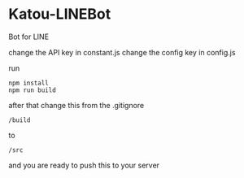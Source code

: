 # Katou-LINEBot
Bot for LINE

change the API key in constant.js
change the config key in config.js

run
```
npm install
npm run build
```

after that change this from the .gitignore
```
/build
```
to
```
/src
```

and you are ready to push this to your server

